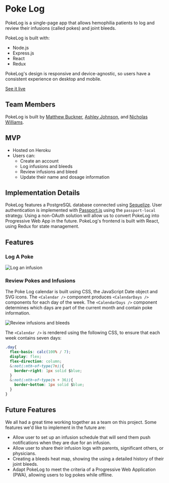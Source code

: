 # Poke Log
PokeLog is a single-page app that allows hemophilia patients to log and review their infusions (called pokes) and joint bleeds.

PokeLog is built with:
  - Node.js
  - Express.js
  - React
  - Redux

PokeLog's design is responsive and device-agnostic, so users have a consistent experience on desktop and mobile. 

[See it live](https://poke-log.herokuapp.com/)

## Team Members
PokeLog is built by [Matthew Buckner](https://github.com/bucknermr), [Ashley Johnson](https://github.com/ashvalejohn), and [Nicholas Williams](https://github.com/nwilliams770).

## MVP
- Hosted on Heroku
- Users can:
  - Create an account
  - Log infusions and bleeds
  - Review infusions and bleed
  - Update their name and dosage information

## Implementation Details
 PokeLog features a PostgreSQL database connected using [Sequelize](http://docs.sequelizejs.com/). User authentication is implemented with [Passport.js](http://www.passportjs.org/) using the `passport-local` strategy. Using a non-OAuth solution will allow us to convert PokeLog into Progressive Web App in the future. PokeLog's frontend is built with React, using Redux for state management. 

 ## Features
 ### Log A Poke
![Log an infusion](http://res.cloudinary.com/ashvalejohn/image/upload/c_scale,w_400/v1513477013/log-poke_bufikb.gif)

 ### Review Pokes and Infusions
 The Poke Log calendar is built using CSS, the JavaScript Date object and SVG icons. The `<Calendar />` component produces `<CalendarDays />` components for each day of the week. The `<CalendarDays />` component determines which days are part of the current month and contain poke information. 
 
![Review infusions and bleeds](http://res.cloudinary.com/ashvalejohn/image/upload/c_scale,h_400/v1513477481/calendar-log_xffzk9.png)

The `<Calendar />` is rendered using the following CSS, to ensure that each week contains seven days:

```css
.day{
  flex-basis: calc(100% / 7);
  display: flex;
  flex-direction: column;
  &:not(:nth-of-type(7n)){
    border-right: 1px solid $blue;
  }
  &:not(:nth-of-type(n + 36)){
    border-bottom: 1px solid $blue;
  }
}
```

 ## Future Features
 We all had a great time working together as a team on this project. Some features we'd like to implement in the future are:
 - Allow user to set up an infusion schedule that will send them push notifications when they are due for an infusion.
 - Allow user to share their infusion logs with parents, significant others, or physicians. 
 - Creating a bleeds heat map, showing the using a detailed history of their joint bleeds.
 - Adapt PokeLog to meet the criteria of a Progressive Web Application (PWA), allowing users to log pokes while offline. 
